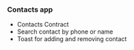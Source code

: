 ### Contacts app
- Contacts Contract
- Search contact by phone or name
- Toast for adding and removing contact